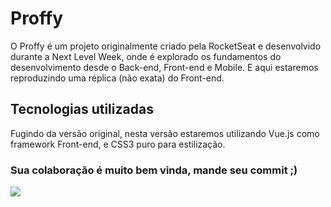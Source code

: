 # Proffy

O Proffy é um projeto originalmente criado pela RocketSeat e desenvolvido durante
a Next Level Week, onde é explorado os fundamentos do desenvolvimento desde o Back-end, Front-end e Mobile. E aqui estaremos reproduzindo uma réplica (não exata) do Front-end.

## Tecnologias utilizadas

Fugindo da versão original, nesta versão estaremos utilizando Vue.js como framework
Front-end, e CSS3 puro para estilização.

### Sua colaboração é muito bem vinda, mande seu commit ;)

<img src="src/proffy gif.gif">
